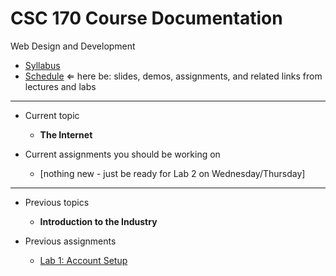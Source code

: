 # CSC 170 Course Documentation
Web Design and Development

- [Syllabus](syllabus.md)
- [Schedule](schedule.md)  &lArr; here be: slides, demos, assignments, and related links from lectures and labs

<hr>

- Current topic
  - **The Internet**

- Current assignments you should be working on
  - [nothing new - just be ready for Lab 2 on Wednesday/Thursday]

<hr>

- Previous topics
  - **Introduction to the Industry**

- Previous assignments
  - [Lab 1: Account Setup](lab01-account-setup/instructions.md)